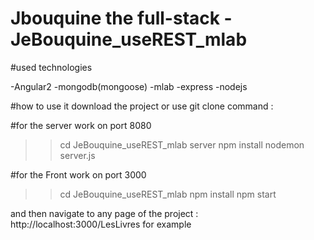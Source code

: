 # Jbouquine the full-stack - JeBouquine_useREST_mlab

#used technologies

-Angular2
-mongodb(mongoose) 
-mlab
-express
-nodejs

#how to use it
download the project or use git clone command  :

#for the server work on port 8080
>>cd JeBouquine_useREST_mlab server
>>npm install
>>nodemon server.js

#for the Front work on port 3000
>>cd JeBouquine_useREST_mlab
>>npm install
>>npm start 


and then navigate to any page of the project : http://localhost:3000/LesLivres for example
